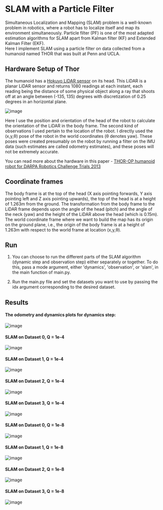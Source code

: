 # SLAM with a Particle Filter
Simultaneous Localization and Mapping (SLAM) problem is a well-known problem in robotics, where a robot has to localize itself and map its environment simultaneously. Particle filter (PF) is one of the most adapted estimation algorithms for SLAM apart from Kalman filter (KF) and Extended Kalman Filter (EKF).\
Here I implement SLAM using a particle filter on data collected from a humanoid named THOR that was built at Penn and UCLA.

## Hardware Setup of Thor

The humanoid has a [Hokuyo LiDAR sensor](https://hokuyo-usa.com/products/lidar-obstacle-detection) on its head. This LiDAR is a planar LiDAR sensor and returns 1080 readings at each instant, each reading being the distance of some physical object along a ray that shoots off at an angle between (-135, 135) degrees with discretization of 0.25 degrees in an horizontal plane.

![image](https://user-images.githubusercontent.com/38180831/205529594-cda1e25e-a384-4bf2-b0ca-0a23c0719735.png)

Here I use the position and orientation of the head of the robot to calculate the orientation of the LiDAR in the body frame. The second kind of observations I used pertain to the location of the robot. I  directly used the (x,y,θ) pose of the robot in the world coordinates (θ denotes yaw). These poses were created presumably on the robot by running a filter on the IMU data (such estimates are called odometry estimates), and these poses will not be extremely accurate.

You can read more about the hardware in this paper - [THOR-OP humanoid robot for DARPA Robotics Challenge Trials 2013](https://ieeexplore.ieee.org/document/7057369)

## Coordinate frames
The body frame is at the top of the head (X axis pointing forwards, Y axis pointing left and Z axis pointing upwards), the top of the head is at a height of 1.263m from the ground. The transformation from the body frame to the LiDAR frame depends upon the angle of the head (pitch) and the angle of the neck (yaw) and the height of the LiDAR above the head (which is 0.15m). The world coordinate frame where we want to build the map has its origin on the ground plane, i.e., the origin of the body frame is at a height of 1.263m with respect to the world frame at location (x,y,θ).

## Run
1. You can choose to run the different parts of the SLAM algorithm (dynamic step and observation step) either separately or together. To do this, pass a mode argument, either 'dynamics', 'observation', or 'slam', in the main function of main.py.

2. Run the main.py file and set the datasets you want to use by passing the idx argument corresponding to the desired dataset.

## Results
#### The odometry and dynamics plots for dynamics step:
![image](https://user-images.githubusercontent.com/38180831/205530920-da7610a4-c5e7-4945-b67f-e5a62ad188a8.png)

#### SLAM on Dataset 0, Q = 1e-4
![image](https://user-images.githubusercontent.com/38180831/205531075-afd27c93-64e5-4308-9c82-eb8314a3e8e6.png)

#### SLAM on Dataset 1, Q = 1e-4
![image](https://user-images.githubusercontent.com/38180831/205531091-a416a0a9-8ca0-43b2-9d24-d3ddf831f42f.png)

#### SLAM on Dataset 2, Q = 1e-4
![image](https://user-images.githubusercontent.com/38180831/205531113-20179569-e17b-46f0-95d6-472f5e6cd8a6.png)

#### SLAM on Dataset 3, Q = 1e-4
![image](https://user-images.githubusercontent.com/38180831/205531138-5b250879-e669-4000-808f-d9a22ff5057e.png)

#### SLAM on Dataset 0, Q = 1e-8
![image](https://user-images.githubusercontent.com/38180831/205531273-6b538618-f2b2-4fcf-b106-e601c310ebb8.png)

#### SLAM on Dataset 1, Q = 1e-8
![image](https://user-images.githubusercontent.com/38180831/205531287-10059179-fdb3-400f-af8d-ad19681cfddc.png)

#### SLAM on Dataset 2, Q = 1e-8
![image](https://user-images.githubusercontent.com/38180831/205531302-c2bb3916-bb0f-47e3-968e-7e9e4ea5bb15.png)

#### SLAM on Dataset 3, Q = 1e-8
![image](https://user-images.githubusercontent.com/38180831/205531318-77a01060-96cb-4e35-91e5-4c33f2bdcfab.png)
